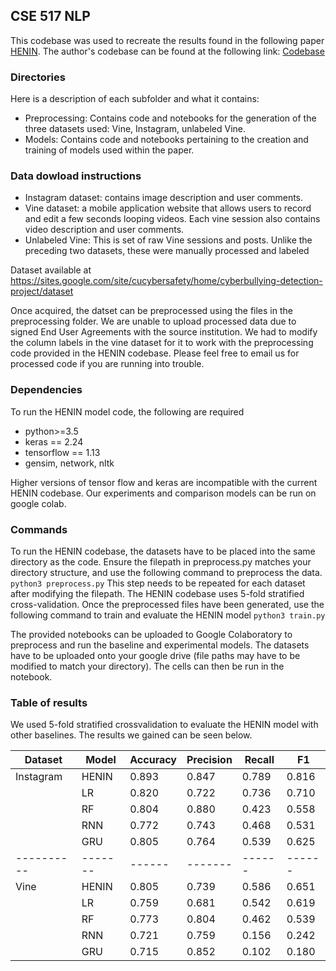 ## CSE 517 NLP

This codebase was used to recreate the results found in the following paper [HENIN](https://www.aclweb.org/anthology/2020.emnlp-main.200.pdf). The author's codebase can be found at the following link: [Codebase](https://github.com/HsinYu7330/HENIN)

### Directories

Here is a description of each subfolder and what it contains:

- Preprocessing: Contains code and notebooks for the generation of the three datasets used: Vine, Instagram, unlabeled Vine.
- Models: Contains code and notebooks pertaining to the creation and training of models used within the paper.

### Data dowload instructions

- Instagram dataset: contains image description and user comments.
- Vine dataset: a mobile application website that allows users to record and edit a few seconds looping videos. Each vine session also contains video description and user comments.
- Unlabeled Vine: This is set of raw Vine sessions and posts. Unlike the preceding two datasets, these were manually processed and labeled

Dataset available at https://sites.google.com/site/cucybersafety/home/cyberbullying-detection-project/dataset

Once acquired, the datset can be preprocessed using the files in the preprocessing folder. We are unable to upload processed data due to signed End User Agreements with the source institution. We had to modify the column labels in the vine dataset for it to work with the preprocessing code provided in the HENIN codebase. Please feel free to email us for processed code if you are running into trouble. 

### Dependencies
To run the HENIN model code, the following are required
- python>=3.5
- keras == 2.24
- tensorflow == 1.13
- gensim, network, nltk

Higher versions of tensor flow and keras are incompatible with the current HENIN codebase. Our experiments and comparison models can be run on google colab.

### Commands
To run the HENIN codebase, the datasets have to be placed into the same directory as the code. Ensure the filepath in preprocess.py matches your directory structure, and use the following command to preprocess the data.  
`python3 preprocess.py`
This step needs to be repeated for each dataset after modifying the filepath. 
The HENIN codebase uses 5-fold stratified cross-validation. Once the preprocessed files have been generated, use the following command to train and evaluate the HENIN model
`python3 train.py`

The provided notebooks can be uploaded to Google Colaboratory to preprocess and run the baseline and experimental models. The datasets have to be uploaded onto your google drive (file paths may have to be modified to match your directory). The cells can then be run in the notebook.

### Table of results

We used 5-fold stratified crossvalidation to evaluate the HENIN model with other baselines. The results we gained can be seen below. 

|Dataset   | Model | Accuracy  | Precision  | Recall  | F1   | 
|----------|-------|------|-------|------|------|
|Instagram | HENIN |0.893 | 0.847 | 0.789| 0.816|  
||  LR | 0.820 | 0.722 | 0.736 | 0.710 |
||RF | 0.804 | 0.880 | 0.423 | 0.558 |
||RNN | 0.772 | 0.743 | 0.468 | 0.531 |
||GRU | 0.805 | 0.764 | 0.539 | 0.625 |
|----------|-------|------|-------|------|------|
 |Vine | HENIN | 0.805 | 0.739 | 0.586 | 0.651 |  
 ||LR  | 0.759 | 0.681 | 0.542 | 0.619 |
 ||RF | 0.773 | 0.804 | 0.462 | 0.539 |
 ||RNN | 0.721 | 0.759 | 0.156 | 0.242 |
 ||GRU | 0.715 | 0.852 | 0.102 | 0.180 |
 
